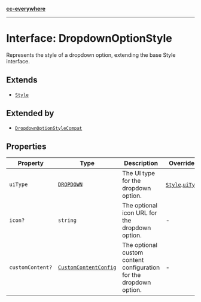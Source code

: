 [**cc-everywhere**](../../../../../index.md)

***

# Interface: DropdownOptionStyle

Represents the style of a dropdown option, extending the base Style interface.

## Extends

- [`Style`](style.md)

## Extended by

- [`DropdownOptionStyleCompat`](dropdown-option-style-compat.md)

## Properties

| Property | Type | Description | Overrides |
| ------ | ------ | ------ | ------ |
| `uiType` | [`DROPDOWN`](../../export-config-types/enumerations/export-option-ui.md#dropdown) | The UI type for the dropdown option. | [`Style`](../../export-config-types/interfaces/style.md).[`uiType`](../../export-config-types/interfaces/style.md#uitype) |
| `icon?` | `string` | The optional icon URL for the dropdown option. | - |
| `customContent?` | [`CustomContentConfig`](custom-content-config.md) | The optional custom content configuration for the dropdown option. | - |
